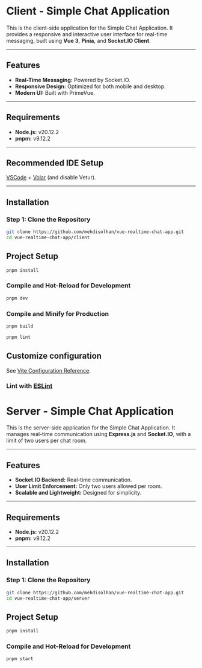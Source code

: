 # Client - Simple Chat Application

This is the client-side application for the Simple Chat Application. It provides a responsive and interactive user interface for real-time messaging, built using **Vue 3**, **Pinia**, and **Socket.IO Client**.

---

## Features

- **Real-Time Messaging:** Powered by Socket.IO.
- **Responsive Design:** Optimized for both mobile and desktop.
- **Modern UI:** Built with PrimeVue.

---

## Requirements

- **Node.js:** v20.12.2
- **pnpm:** v9.12.2

---

## Recommended IDE Setup

[VSCode](https://code.visualstudio.com/) + [Volar](https://marketplace.visualstudio.com/items?itemName=Vue.volar) (and disable Vetur).

---

## Installation

### Step 1: Clone the Repository

````bash
git clone https://github.com/mehdisolhan/vue-realtime-chat-app.git
cd vue-realtime-chat-app/client
````

## Project Setup

```sh
pnpm install
```

### Compile and Hot-Reload for Development

```sh
pnpm dev
```

### Compile and Minify for Production

```sh
pnpm build
```

```sh
pnpm lint
```

## Customize configuration

See [Vite Configuration Reference](https://vite.dev/config/).

### Lint with [ESLint](https://eslint.org/)


# Server - Simple Chat Application

This is the server-side application for the Simple Chat Application. It manages real-time communication using **Express.js** and **Socket.IO**, with a limit of two users per chat room.

---

## Features

- **Socket.IO Backend:** Real-time communication.
- **User Limit Enforcement:** Only two users allowed per room.
- **Scalable and Lightweight:** Designed for simplicity.

---

## Requirements

- **Node.js:** v20.12.2
- **pnpm:** v9.12.2

---

## Installation

### Step 1: Clone the Repository

```bash
git clone https://github.com/mehdisolhan/vue-realtime-chat-app.git
cd vue-realtime-chat-app/server
```

## Project Setup

```sh
pnpm install
```

### Compile and Hot-Reload for Development

```sh
pnpm start
```

